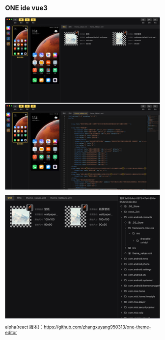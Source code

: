 ## ONE ide vue3

![示例1](./static/1.png)
![示例2](./static/2.png)


![文件管理](./static/3.png)

alpha(react 版本)：https://github.com/zhangxuyang950313/one-theme-editor
